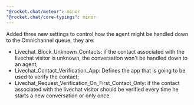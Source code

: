 ```yaml
---
"@rocket.chat/meteor": minor
"@rocket.chat/core-typings": minor
---
```


Added three new settings to control how the agent might be handled down to the Omnichannel queue, they are:
- Livechat_Block_Unknown_Contacts: if the contact associated with the livechat visitor is unknown, the conversation won't be handled down to an agent;
- Livechat_Contact_Verification_App: Defines the app that is going to be used to verify the contact;
- Livechat_Request_Verification_On_First_Contact_Only: if the contact associated with the livechat visitor should be verified every time he starts a new conversation or only once.

